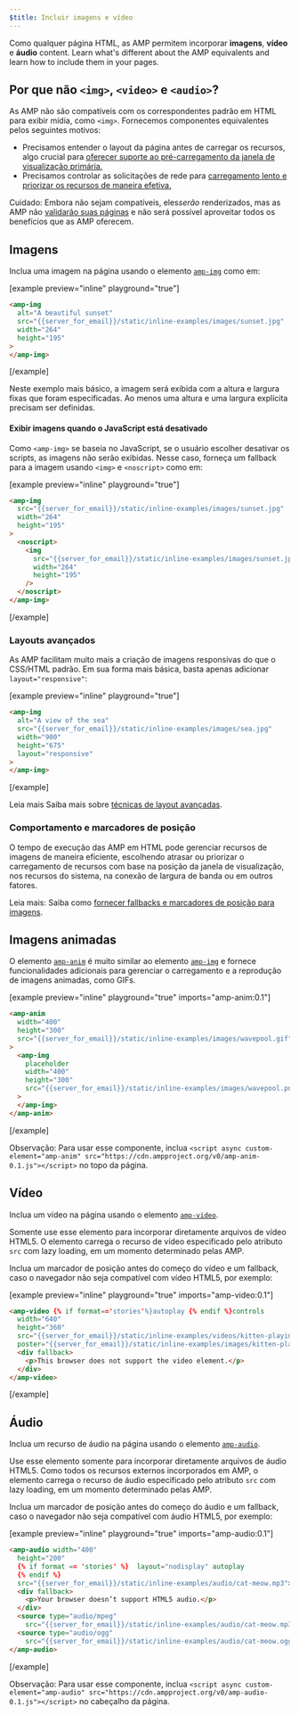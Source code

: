 ```yaml
---
$title: Incluir imagens e vídeo
---
```


Como qualquer página HTML, as AMP permitem incorporar **imagens**, **vídeo** e **áudio**
content. Learn what's different about the AMP equivalents and learn how to
include them in your pages.

## Por que não `<img>`, `<video>` e `<audio>`?

As AMP não são compatíveis com os correspondentes padrão em HTML para exibir mídia, como `<img>`. Fornecemos componentes equivalentes pelos seguintes motivos:

- Precisamos entender o layout da página antes de carregar os recursos, algo crucial para [oferecer suporte ao pré-carregamento da janela de visualização primária.](../../../../about/how-amp-works.html#size-all-resources-statically)
- Precisamos controlar as solicitações de rede para [carregamento lento e priorizar os recursos de maneira efetiva.](../../../../about/how-amp-works.html#prioritize-resource-loading)

Cuidado: Embora não sejam compatíveis, eles*serão* renderizados, mas as AMP não [validarão suas páginas](../../../../documentation/guides-and-tutorials/learn/validation-workflow/validate_amp.md) e não será possível aproveitar todos os benefícios que as AMP oferecem.

## Imagens

Inclua uma imagem na página usando o elemento [`amp-img`](../../../../documentation/components/reference/amp-img.md) como em:

[example preview="inline" playground="true"]

```html
<amp-img
  alt="A beautiful sunset"
  src="{{server_for_email}}/static/inline-examples/images/sunset.jpg"
  width="264"
  height="195"
>
</amp-img>
```

[/example]

Neste exemplo mais básico, a imagem será exibida com a altura e largura fixas que foram especificadas. Ao menos uma altura e uma largura explícita precisam ser definidas.

#### Exibir imagens quando o JavaScript está desativado

Como `<amp-img>` se baseia no JavaScript, se o usuário escolher desativar os scripts, as imagens não serão exibidas. Nesse caso, forneça um fallback para a imagem usando `<img>` e `<noscript>` como em:

[example preview="inline" playground="true"]

```html
<amp-img
  src="{{server_for_email}}/static/inline-examples/images/sunset.jpg"
  width="264"
  height="195"
>
  <noscript>
    <img
      src="{{server_for_email}}/static/inline-examples/images/sunset.jpg"
      width="264"
      height="195"
    />
  </noscript>
</amp-img>
```

[/example]

### Layouts avançados

As AMP facilitam muito mais a criação de imagens responsivas do que o CSS/HTML padrão. Em sua forma mais básica, basta apenas adicionar `layout="responsive"`:

[example preview="inline" playground="true"]

```html
<amp-img
  alt="A view of the sea"
  src="{{server_for_email}}/static/inline-examples/images/sea.jpg"
  width="900"
  height="675"
  layout="responsive"
>
</amp-img>
```

[/example]

Leia mais Saiba mais sobre [técnicas de layout avançadas](../../../../documentation/guides-and-tutorials/develop/style_and_layout/control_layout.md).

### Comportamento e marcadores de posição

O tempo de execução das AMP em HTML pode gerenciar recursos de imagens de maneira eficiente, escolhendo atrasar ou priorizar o carregamento de recursos com base na posição da janela de visualização, nos recursos do sistema, na conexão de largura de banda ou em outros fatores.

Leia mais: Saiba como [fornecer fallbacks e marcadores de posição para imagens](../../../../documentation/guides-and-tutorials/develop/style_and_layout/placeholders.md).

## Imagens animadas

O elemento [`amp-anim`](../../../../documentation/components/reference/amp-anim.md) é muito similar ao elemento [`amp-img`](../../../../documentation/components/reference/amp-img.md) e fornece funcionalidades adicionais para gerenciar o carregamento e a reprodução de imagens animadas, como GIFs.

[example preview="inline" playground="true" imports="amp-anim:0.1"]

```html
<amp-anim
  width="400"
  height="300"
  src="{{server_for_email}}/static/inline-examples/images/wavepool.gif"
>
  <amp-img
    placeholder
    width="400"
    height="300"
    src="{{server_for_email}}/static/inline-examples/images/wavepool.png"
  >
  </amp-img>
</amp-anim>
```

[/example]

Observação: Para usar esse componente, inclua `<script async custom-element="amp-anim" src="https://cdn.ampproject.org/v0/amp-anim-0.1.js"></script>` no topo da página.

## Vídeo

Inclua um vídeo na página usando o elemento [`amp-video`](../../../../documentation/components/reference/amp-video.md).

Somente use esse elemento para incorporar diretamente arquivos de vídeo HTML5. O elemento carrega o recurso de vídeo especificado pelo atributo `src` com lazy loading, em um momento determinado pelas AMP.

Inclua um marcador de posição antes do começo do vídeo e um fallback, caso o navegador não seja compatível com vídeo HTML5, por exemplo:

[example preview="inline" playground="true" imports="amp-video:0.1"]

```html
<amp-video {% if format=='stories'%}autoplay {% endif %}controls
  width="640"
  height="360"
  src="{{server_for_email}}/static/inline-examples/videos/kitten-playing.mp4"
  poster="{{server_for_email}}/static/inline-examples/images/kitten-playing.png">
  <div fallback>
    <p>This browser does not support the video element.</p>
  </div>
</amp-video>
```

[/example]

## Áudio

Inclua um recurso de áudio na página usando o elemento [`amp-audio`](../../../../documentation/components/reference/amp-audio.md).

Use esse elemento somente para incorporar diretamente arquivos de áudio HTML5. Como todos os recursos externos incorporados em AMP, o elemento carrega o recurso de áudio especificado pelo atributo `src` com lazy loading, em um momento determinado pelas AMP.

Inclua um marcador de posição antes do começo do áudio e um fallback, caso o navegador não seja compatível com áudio HTML5, por exemplo:

[example preview="inline" playground="true" imports="amp-audio:0.1"]

```html
<amp-audio width="400"
  height="200"
  {% if format == 'stories' %}  layout="nodisplay" autoplay
  {% endif %}
  src="{{server_for_email}}/static/inline-examples/audio/cat-meow.mp3">
  <div fallback>
    <p>Your browser doesn’t support HTML5 audio.</p>
  </div>
  <source type="audio/mpeg"
    src="{{server_for_email}}/static/inline-examples/audio/cat-meow.mp3">
  <source type="audio/ogg"
    src="{{server_for_email}}/static/inline-examples/audio/cat-meow.ogg">
</amp-audio>
```

[/example]

Observação: Para usar esse componente, inclua `<script async custom-element="amp-audio" src="https://cdn.ampproject.org/v0/amp-audio-0.1.js"></script>` no cabeçalho da página.

